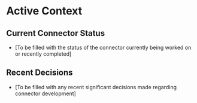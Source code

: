 # Active Context

## Current Connector Status
- [To be filled with the status of the connector currently being worked on or recently completed]

## Recent Decisions
- [To be filled with any recent significant decisions made regarding connector development]
